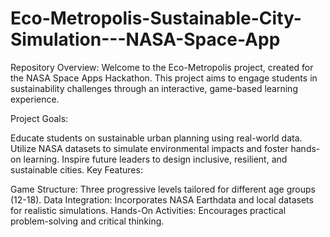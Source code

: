 # Eco-Metropolis-Sustainable-City-Simulation---NASA-Space-App

Repository Overview:
Welcome to the Eco-Metropolis project, created for the NASA Space Apps Hackathon. This project aims to engage students in sustainability challenges through an interactive, game-based learning experience.

Project Goals:

Educate students on sustainable urban planning using real-world data.
Utilize NASA datasets to simulate environmental impacts and foster hands-on learning.
Inspire future leaders to design inclusive, resilient, and sustainable cities.
Key Features:

Game Structure: Three progressive levels tailored for different age groups (12-18).
Data Integration: Incorporates NASA Earthdata and local datasets for realistic simulations.
Hands-On Activities: Encourages practical problem-solving and critical thinking.
